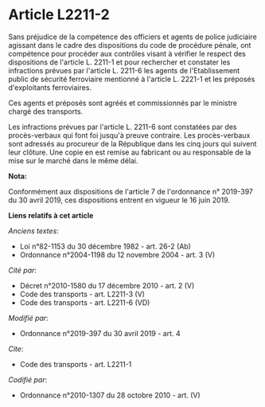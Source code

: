 # Article L2211-2

Sans préjudice de la compétence des officiers et agents de police judiciaire agissant dans le cadre des dispositions du code
de procédure pénale, ont compétence pour procéder aux contrôles visant à vérifier le respect des dispositions de l'article L.
2211-1 et pour rechercher et constater les infractions prévues par l'article L. 2211-6 les agents de l'Etablissement public
de sécurité ferroviaire mentionné à l'article L. 2221-1 et les préposés d'exploitants ferroviaires.

Ces agents et préposés sont agréés et commissionnés par le ministre chargé des transports.

Les infractions prévues par l'article L. 2211-6 sont constatées par des procès-verbaux qui font foi jusqu'à preuve contraire.
Les procès-verbaux sont adressés au procureur de la République dans les cinq jours qui suivent leur clôture. Une copie en est
remise au fabricant ou au responsable de la mise sur le marché dans le même délai.

**Nota:**

Conformément aux dispositions de l'article 7 de l'ordonnance n° 2019-397 du 30 avril 2019, ces dispositions entrent en
vigueur le 16 juin 2019.

**Liens relatifs à cet article**

_Anciens textes_:

  - Loi n°82-1153 du 30 décembre 1982 - art. 26-2 (Ab)
  - Ordonnance n°2004-1198 du 12 novembre 2004 - art. 3 (V)

_Cité par_:

  - Décret n°2010-1580 du 17 décembre 2010 - art. 2 (V)
  - Code des transports - art. L2211-3 (V)
  - Code des transports - art. L2211-6 (VD)

_Modifié par_:

  - Ordonnance n°2019-397 du 30 avril 2019 - art. 4

_Cite_:

  - Code des transports - art. L2211-1

_Codifié par_:

  - Ordonnance n°2010-1307 du 28 octobre 2010 - art. (V)
